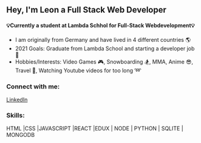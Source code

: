 ## Hey, I'm Leon a Full Stack Web Developer

#### 💡Currently a student at Lambda Schhol for Full-Stack Webdevelopment💡

 
* I am originally from Germany and have lived in 4 different countries :earth_americas:
* 2021 Goals: Graduate from Lambda School and starting a developer job :eyes:
* Hobbies/Interests: Video Games :video_game:, Snowboarding :snowboarder:, MMA, Anime :sunglasses:, Travel :briefcase:, Watching Youtube videos for too long :loop:

### Connect with me:
[LinkedIn](https://www.linkedin.com/in/leon-nasswetter-161811178/)

### Skills: 
HTML |CSS |JAVASCRIPT |REACT |EDUX | NODE | PYTHON | SQLITE | MONGODB

